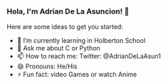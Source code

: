 ### Hola, I'm Adrian De La Asuncion! 👋

<!--
**AdrianDel07/AdrianDel07** is a ✨ _special_ ✨ repository because its `README.md` (this file) appears on your GitHub profile.
-->
Here are some ideas to get you started:

<!-- 🔭 I’m currently working on--> 
- 🌱 I’m currently learning in Holberton School
- 💬 Ask me about C or Python
- 📫 How to reach me: Twitter: @AdrianDeLaAsun1
- 😄 Pronouns: He/His
- ⚡ Fun fact: video Games or watch Anime
